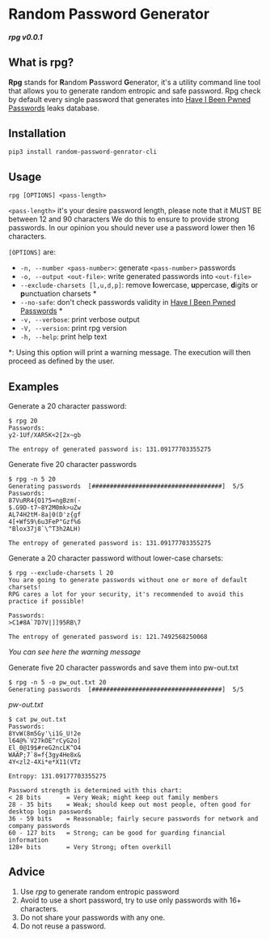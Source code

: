 # Random Password Generator
#### *rpg v0.0.1*

## What is rpg?
**Rpg** stands for **R**andom **P**assword **G**enerator, it's a utility command line tool that allows you to generate random entropic and safe password. 
Rpg check by default every single password that generates into [Have I Been Pwned Passwords](https://haveibeenpwned.com/Passwords) leaks database.


## Installation
`pip3 install random-password-genrator-cli`


## Usage
`rpg [OPTIONS] <pass-length>`

`<pass-length>` it's your desire password length, please note that it MUST BE between 12 and 90 characters
We do this to ensure to provide strong passwords.
In our opinion you should never use a password lower then 16 characters.

`[OPTIONS]` are:

- `-n, --number <pass-number>`: generate `<pass-number>` passwords
- `-o, --output <out-file>`: write generated passwords into `<out-file>`
- `--exclude-charsets [l,u,d,p]`: remove **l**owercase, **u**ppercase, **d**igits or **p**unctuation charsets *
- `--no-safe`:  don't check passwords validity in [Have I Been Pwned Passwords](https://haveibeenpwned.com/Passwords)  *
- `-v, --verbose`: print verbose output
- `-V, --version`: print rpg version
- `-h, --help`: print help text

*: Using this option will print a warning message. The execution will then proceed as defined by the user.


## Examples
Generate a 20 character password:
```
$ rpg 20
Passwords:
y2-1Uf/XAR5K<2[2x~gb

The entropy of generated password is: 131.09177703355275
```

Generate five 20 character passwords
```
$ rpg -n 5 20
Generating passwords  [####################################]  5/5
Passwords:
87VuRR4{O1?5=ngBzm(-
$.G9D-t7~8Y2M0mk>uZw
AL74H2tM-8a|0(D'z{gf
4[+WfS9\6u3FeP"Gzf%6
"Blox37j8`\^T3h2ALH)

The entropy of generated password is: 131.09177703355275
```

Generate a 20 character password without lower-case charsets:
```
$ rpg --exclude-charsets l 20
You are going to generate passwords without one or more of default charsets!
RPG cares a lot for your security, it's recommended to avoid this practice if possible!

Passwords:
>C1#8A`7D7V|]]95RB\7

The entropy of generated password is: 121.7492568250068
```
*You can see here the warning message*

Generate five 20 character passwords and save them into pw-out.txt
```
$ rpg -n 5 -o pw_out.txt 20
Generating passwords  [####################################]  5/5
```
*pw-out.txt*
```
$ cat pw_out.txt 
Passwords:
8YvW(8m5Gy'\i1G_U!2e
l64@%`V27kOE^rCyG2o]
El_0@19$#reG2ncLK^O4
WAAP;7`8=f{3gy4He8x&
4Y<zl2-4Xi*e*X11(VTz

Entropy: 131.09177703355275

Password strength is determined with this chart:
< 28 bits       = Very Weak; might keep out family members
28 - 35 bits    = Weak; should keep out most people, often good for desktop login passwords
36 - 59 bits    = Reasonable; fairly secure passwords for network and company passwords
60 - 127 bits   = Strong; can be good for guarding financial information
128+ bits       = Very Strong; often overkill
```


## Advice
1. Use *rpg* to generate random entropic password
1. Avoid to use a short password, try to use only passwords with 16+ characters.
1. Do not share your passwords with any one.
1. Do not reuse a password.